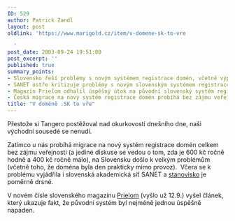 ```yaml
---
ID: 529
author: Patrick Zandl
layout: post
oldlink: 'https://www.marigold.cz/item/v-domene-sk-to-vre

  '
post_date: 2003-09-24 19:51:00
post_excerpt: ''
published: true
summary_points:
- Slovensko řeší problémy s novým systémem registrace domén, včetně výpadků.
- SANET ostře kritizuje problémy s novým slovenským systémem registrace domén.
- Magazín Prielom odhalil úspěšný útok na původní slovenský systém registrace.
- Česká migrace na nový systém registrace domén probíhá bez zájmu veřejnosti.
title: "V doméně .SK to vře"
---
```


<p>
Přestože si Tangero postěžoval nad okurkovostí dnešního dne, naši východní sousedé se nenudí.</p>

<p>
Zatímco u nás probíhá migrace na nový systém registrace domén celkem bez zájmu&#160;veřejnosti (a jediné diskuse se vedou o tom, zda je 600 kč ročně hodně a 400 kč ročně málo), na Slovensku došlo&#160;k velkým problémům (včetně toho, že doména byla den prakticky mimo provoz). &#160;Včera se k problému vyjádřila i slovenská akademická síť SANET a <A href="http://www.sanet.sk/press-sanet2-sknic.shtm">stanovisko</A> je poměrně drsné.</p>

<p>
V novém čísle slovenského&#160;magazínu <A href="http://hysteria.sk/prielom/21/#6">Prielom</A> (vyšlo už 12.9.) vyšel článek, který ukazuje fakt, že původní systém byl nejméně jednou úspěšně napaden.</p>